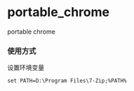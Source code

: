# portable_chrome

portable chrome

### 使用方式

设置环境变量

```
set PATH=D:\Program Files\7-Zip;%PATH%
```
